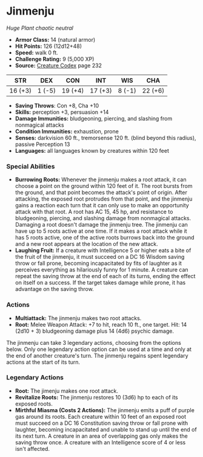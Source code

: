 # Jinmenju

*Huge* *Plant* *chaotic neutral*

- **Armor Class:** 14 (natural armor)
- **Hit Points:** 126 (12d12+48)
- **Speed:** walk 0 ft.
- **Challenge Rating:** 9 (5,000 XP)
- **Source:** [Creature Codex](https://koboldpress.com/kpstore/product/creature-codex-for-5th-edition-dnd) page 232

| STR | DEX | CON | INT | WIS | CHA |
| --- | --- | --- | --- | --- | --- |
| 16 (+3) | 1 (-5) | 19 (+4) | 17 (+3) | 8 (-1) | 22 (+6) |

- **Saving Throws**: Con +8, Cha +10
- **Skills:** perception +3, persuasion +14
- **Damage Immunities:** bludgeoning, piercing, and slashing from nonmagical attacks
- **Condition Immunities:** exhaustion, prone
- **Senses:** darkvision 60 ft., tremorsense 120 ft. (blind beyond this radius), passive Perception 13
- **Languages:** all languages known by creatures within 120 feet
### Special Abilities
- **Burrowing Roots:** Whenever the jinmenju makes a root attack, it can choose a point on the ground within 120 feet of it. The root bursts from the ground, and that point becomes the attack's point of origin. After attacking, the exposed root protrudes from that point, and the jinmenju gains a reaction each turn that it can only use to make an opportunity attack with that root. A root has AC 15, 45 hp, and resistance to bludgeoning, piercing, and slashing damage from nonmagical attacks. Damaging a root doesn't damage the jinmenju tree. The jinmenju can have up to 5 roots active at one time. If it makes a root attack while it has 5 roots active, one of the active roots burrows back into the ground and a new root appears at the location of the new attack.
- **Laughing Fruit:** If a creature with Intelligence 5 or higher eats a bite of the fruit of the jinmenju, it must succeed on a DC 16 Wisdom saving throw or fall prone, becoming incapacitated by fits of laughter as it perceives everything as hilariously funny for 1 minute. A creature can repeat the saving throw at the end of each of its turns, ending the effect on itself on a success. If the target takes damage while prone, it has advantage on the saving throw.
### Actions
- **Multiattack:** The jinmenju makes two root attacks.
- **Root:** Melee Weapon Attack: +7 to hit, reach 10 ft., one target. Hit: 14 (2d10 + 3) bludgeoning damage plus 14 (4d6) psychic damage.

The jinmenju can take 3 legendary actions, choosing from the options below. Only one legendary action option can be used at a time and only at the end of another creature's turn. The jinmenju regains spent legendary actions at the start of its turn.
### Legendary Actions
- **Root:** The jimenju makes one root attack.
- **Revitalize Roots:** The jinmenju restores 10 (3d6) hp to each of its exposed roots.
- **Mirthful Miasma (Costs 2 Actions):** The jinmenju emits a puff of purple gas around its roots. Each creature within 10 feet of an exposed root must succeed on a DC 16 Constitution saving throw or fall prone with laughter, becoming incapacitated and unable to stand up until the end of its next turn. A creature in an area of overlapping gas only makes the saving throw once. A creature with an Intelligence score of 4 or less isn't affected.
